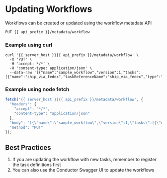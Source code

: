 # Updating Workflows

Workflows can be created or updated using the workflow metadata API

```html
PUT {{ api_prefix }}/metadata/workflow
```

### Example using curl 

```shell
curl '{{ server_host }}{{ api_prefix }}/metadata/workflow' \
  -X 'PUT' \
  -H 'accept: */*' \
  -H 'content-type: application/json' \
  --data-raw '[{"name":"sample_workflow","version":1,"tasks":[{"name":"ship_via_fedex","taskReferenceName":"ship_via_fedex","type":"CUSTOM"}],"schemaVersion":2}]'
```

### Example using node fetch

```javascript
fetch("{{ server_host }}{{ api_prefix }}/metadata/workflow", {
  "headers": {
    "accept": "*/*",
    "content-type": "application/json"
  },
  "body": "[{\"name\":\"sample_workflow\",\"version\":1,\"tasks\":[{\"name\":\"ship_via_fedex\",\"taskReferenceName\":\"ship_via_fedex\",\"type\":\"CUSTOM\"}],\"schemaVersion\":2}]",
  "method": "PUT"
});
```
## Best Practices

1. If you are updating the workflow with new tasks, remember to register the task definitions first
2. You can also use the Conductor Swagger UI to update the workflows 

